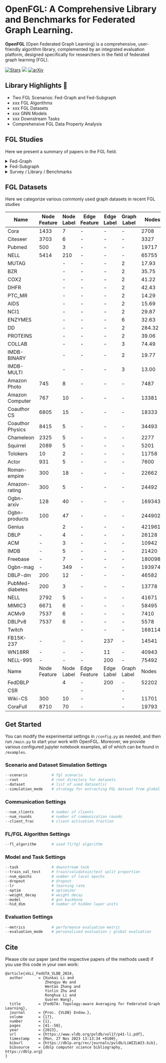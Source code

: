 # OpenFGL: A Comprehensive Library and Benchmarks for Federated Graph Learning. 

**OpenFGL** (Open Federated Graph Learning) is a comprehensive, user-friendly algorithm library, complemented by an integrated evaluation platform, designed specifically for researchers in the field of federated graph learning (FGL).



[![Stars](https://img.shields.io/github/stars/zyl24/OpenFGL.svg?color=orange)](https://github.com/zyl24/OpenFGL/stargazers) ![](https://img.shields.io/github/last-commit/zyl24/OpenFGL) [![arXiv](https://img.shields.io/badge/arXiv-2312.04992-b31b1b.svg)](https://arxiv.org/abs/2312.04992)

<!-- [![arXiv](https://img.shields.io/badge/arXiv-2312.04992-b31b1b.svg)](https://arxiv.org/abs/2312.04992) -->
 



## Library Highlights :rocket: 

- Two FGL Scenarios: Fed-Graph and Fed-Subgraph
- xxx FGL Algorithms
- xxx FGL Datasets
- xxx GNN Models
- xxx Downstream Tasks
- Comprehensive FGL Data Property Analysis




## FGL Studies
Here we present a summary of papers in the FGL field.






<details>
  <summary>Fed-Graph</summary>
    
| Title | Venue | Year | Materials |
| ----- | ----- | ---- | --------- |
| Federated Graph Classification over Non-IID Graphs | NeurIPS  | 2021 | [[Paper]](https://proceedings.neurips.cc/paper/2021/hash/9c6947bd95ae487c81d4e19d3ed8cd6f-Abstract.html) [[Code]](https://github.com/Oxfordblue7/GCFL)  |
|Federated Learning on Non-IID Graphs via Structural Knowledge Sharing| AAAI| 2023| [[Paper]](https://ojs.aaai.org/index.php/AAAI/article/view/26187) [[Code]](https://github.com/yuetan031/fedstar) |

    
    
</details>


<details>
  <summary>Fed-Subgraph</summary>
    
| Title | Venue | Year | Materials |
| ----- | ----- | ---- | --------- |
| Subgraph Federated Learning with Missing Neighbor Generation | NeurIPS  | 2021 | [[Paper]](https://proceedings.neurips.cc/paper/2021/hash/34adeb8e3242824038aa65460a47c29e-Abstract.html) [[Code]](https://github.com/zkhku/fedsage)    |
|FedGSL: Federated Graph Structure Learning for Local Subgraph Augmentation | ICBD| 2022| [[Paper]](https://ieeexplore.ieee.org/document/10020771) |
| Federated Node Classification over Graphs with Latent Link-type Heterogeneity| WWW|2023 | [[Paper]](https://dl.acm.org/doi/abs/10.1145/3543507.3583471) [[Code]](https://github.com/Oxfordblue7/FedLIT)|
| FedHGN: a federated framework for heterogeneous graph neural networks| IJCAI| 2023 | [[Paper]](https://dl.acm.org/doi/abs/10.24963/ijcai.2023/412) [[Code]](https://github.com/cynricfu/FedHGN)|
| Federated graph semantic and structural learning| IJCAI|2023 | [[Paper]](https://www.ijcai.org/proceedings/2023/0426.pdf) [[Code]](https://github.com/WenkeHuang/FGSSL)|
| Globally Consistent Federated Graph Autoencoder for Non-IID Graphs| IJCAI |2023 | [[Paper]](https://www.ijcai.org/proceedings/2023/0419.pdf) [[Code]](https://github.com/gcfgae/GCFGAE/)| 
|AdaFGL: A New Paradigm for Federated Node Classification with Topology Heterogeneity| ICDE| 2024 | [[Paper]](https://arxiv.org/abs/2401.11750) [[Code]](https://github.com/xkLi-Allen/AdaFGL) |
|FedGTA: Topology-aware Averaging for Federated Graph Learning | VLDB | 2024| [[Paper]](https://dl.acm.org/doi/abs/10.14778/3617838.3617842) [[Code]](https://github.com/xkLi-Allen/FedGTA)|
|Federated Graph Learning under Domain Shift with Generalizable Prototypes | AAAI | 2024 |[[Paper]](https://ojs.aaai.org/index.php/AAAI/article/view/29468) [[Code]](https://github.com/GuanchengWan/FGGP) | 
| FedGT: Federated Node Classification with Scalable Graph Transformer| arXiv| 2024| [[Paper]](https://arxiv.org/abs/2401.15203)|  
| FedGL: Federated graph learning framework with global self-supervision| IS | 2024| [[Paper]](https://www.sciencedirect.com/science/article/pii/S002002552301561X) |
| Deep Efficient Private Neighbor Generation for Subgraph Federated Learning| SDM| 2024 | [[Paper]](https://epubs.siam.org/doi/abs/10.1137/1.9781611978032.92)|


    
    
</details>


<details>
    <summary> Survey / Library / Benchmarks</summary>
    
| Title | Venue | Year | Materials |
| ----- | ----- | ---- | --------- |
| Federated graph learning--a position paper| arXiv | 2021 | [[Paper]](https://arxiv.org/abs/2105.11099)| 
|FedGraphNN: A Federated Learning System and Benchmark for Graph Neural Networks | arXiv|2021 | [[Paper]](https://arxiv.org/abs/2104.07145) [[Code]](https://github.com/FedML-AI/FedGraphNN)|
| Federated graph machine learning: A survey of concepts, techniques, and applications| SIGKDD | 2022 | [[Paper]](https://dl.acm.org/doi/abs/10.1145/3575637.3575644) |
| Federatedscope-gnn: Towards a unified, comprehensive and efficient package for federated graph learning| KDD| 2022 | [[Paper]](https://dl.acm.org/doi/abs/10.1145/3534678.3539112) [[Code]](https://github.com/alibaba/FederatedScope) |
|Federated Graph Neural Networks: Overview, Techniques, and Challenges|TNNLS| 2024 |[[Paper]](https://ieeexplore.ieee.org/abstract/document/10428063)|

</details>

## FGL Datasets 
Here we categorize various commonly used graph datasets in recent FGL studies


| Name | Node Feature | Node Label | Edge Feature | Edge Label | Graph Label | Nodes | Edges    | Graphs | Materials|
| ----------- | ------------ | ---------- | ------------ | ---------- | ----------- | ------ | --- | ------ | -------------------- |
| Cora | 1433 | 7          | -            | -       | -           | 2708   | 5429    | 1      | [[Paper]](https://arxiv.org/abs/1603.08861)                                                              |
| Citeseer    | 3703         | 6          | -            | -  | -           | 3327   | 4732   | 1      | [[Paper]](https://arxiv.org/abs/1603.08861)                                                              |
| Pubmed      | 500          | 3          | -            |   -    | -           | 19717  |44338   | 1      | [[Paper]](https://ojs.aaai.org/aimagazine/index.php/aimagazine/article/view/2157)                        |
| NELL        | 5414         | 210        | -            |  -   | -           | 65755  | 66144   | 1      | [[Paper]](https://ojs.aaai.org/index.php/AAAI/article/view/7519)                                         |
| MUTAG       |             | -          | -            | -      | 2           | 17.93  | 19.79 | 188    | [[Paper]](https://proceedings.neurips.cc/paper/2021/hash/9c6947bd95ae487c81d4e19d3ed8cd6f-Abstract.html) |
| BZR         |             | -          | -            | -      | 2           | 35.75  | 38.36  | 405    | [[Paper]](https://proceedings.neurips.cc/paper/2021/hash/9c6947bd95ae487c81d4e19d3ed8cd6f-Abstract.html) |
| COX2        |             | -          | -            | -      | 2           | 41.22  | 43.45 | 467    | [[Paper]](https://proceedings.neurips.cc/paper/2021/hash/9c6947bd95ae487c81d4e19d3ed8cd6f-Abstract.html) |
| DHFR        |             | -          | -            | -      | 2           | 42.43  | 44.54 | 467    | [[Paper]](https://proceedings.neurips.cc/paper/2021/hash/9c6947bd95ae487c81d4e19d3ed8cd6f-Abstract.html) |
| PTC_MR      |             | -          | -            | -     | 2           | 14.29  |14.69  | 344    | [[Paper]](https://proceedings.neurips.cc/paper/2021/hash/9c6947bd95ae487c81d4e19d3ed8cd6f-Abstract.html) |
| AIDS        |             | -          | -            | -  | 2           | 15.69  |16.20    | 2000   | [[Paper]](https://proceedings.neurips.cc/paper/2021/hash/9c6947bd95ae487c81d4e19d3ed8cd6f-Abstract.html) |
| NCI1        |             | -          | -            | -  | 2           | 29.87  |32.30     | 4110   | [[Paper]](https://proceedings.neurips.cc/paper/2021/hash/9c6947bd95ae487c81d4e19d3ed8cd6f-Abstract.html) |
| ENZYMES     |             | -          | -            |- | 6           | 32.63  | 62.14    | 600    | [[Paper]](https://proceedings.neurips.cc/paper/2021/hash/9c6947bd95ae487c81d4e19d3ed8cd6f-Abstract.html) |
| DD          |             | -          | -            | - | 2           | 284.32 |715.66   | 1178   | [[Paper]](https://proceedings.neurips.cc/paper/2021/hash/9c6947bd95ae487c81d4e19d3ed8cd6f-Abstract.html) |
| PROTEINS    |             | -          | -            | -  | 2           | 39.06  |72.82    | 1113   | [[Paper]](https://proceedings.neurips.cc/paper/2021/hash/9c6947bd95ae487c81d4e19d3ed8cd6f-Abstract.html) |
| COLLAB      |             | -          | -            | - | 3           | 74.49  | 2457.78    | 5000   | [[Paper]](https://proceedings.neurips.cc/paper/2021/hash/9c6947bd95ae487c81d4e19d3ed8cd6f-Abstract.html) |
| IMDB-BINARY |             | -          | -            | - | 2           | 19.77  | 96.53      | 1000   | [[Paper]](https://proceedings.neurips.cc/paper/2021/hash/9c6947bd95ae487c81d4e19d3ed8cd6f-Abstract.html) |
| IMDB-MULTI  |             | -          | -            | - | 3           | 13.00  |65.94      | 1500   | [[Paper]](https://proceedings.neurips.cc/paper/2021/hash/9c6947bd95ae487c81d4e19d3ed8cd6f-Abstract.html)|
| Amazon Photo | 745 | 8 | - | - | - | 7487 | 119043 | 1 | [[Paper]](https://arxiv.org/abs/1811.05868)|
| Amazon Computer | 767 | 10 | - | - | - | 13381 | 245778 | 1 | [[Paper]](https://arxiv.org/abs/1811.05868)|
| Coauthor CS | 6805 | 15 | - | - | - | 18333 | 81894 | 1 | [[Paper]](https://arxiv.org/abs/1811.05868)|
| Coauthor Physics | 8415 | 5 | - | - | - | 34493 | 247962 | 1 | [[Paper]](https://arxiv.org/abs/1811.05868)|
| Chameleon | 2325 | 5 | - | - | - | 2277 | 36101 | 1 | [[Paper]](https://arxiv.org/abs/2002.05287)|
| Squirrel | 2089 | 5 | - | - | - | 5201 | 216933 | 1 | [[Paper]](https://arxiv.org/abs/2002.05287)|
| Tolokers | 10 | 2 | - | - | - | 11758 | 519000 | 1 | [[Paper]](https://arxiv.org/abs/2302.11640)|
| Actor | 931 | 5 | - | - | - | 7600 | 29926 | 1 | [[Paper]](https://arxiv.org/abs/2002.05287)|
| Roman-empire | 300 | 18 | - | - | - | 22662 | 32927 | 1 | [[Paper]](https://arxiv.org/abs/2302.11640)|
| Amazon-rating | 300 | 5 | - | - | - | 24492 | 93050 | 1 | [[Paper]](https://arxiv.org/abs/2302.11640)|
| Ogbn-arxiv | 128 | 40 | - | - | - | 169343 | 2315598 | 1 | [[Paper]](https://proceedings.neurips.cc/paper/2020/hash/fb60d411a5c5b72b2e7d3527cfc84fd0-Abstract.html)|
| Ogbn-products | 100 | 47 | - | - | - | 2449029 | 61859140 | 1 | [[Paper]](https://proceedings.neurips.cc/paper/2020/hash/fb60d411a5c5b72b2e7d3527cfc84fd0-Abstract.html)|
| Genius |  | 2 | - | - | - | 421961 | 922868 | 1 | [[Paper]](https://ojs.aaai.org/index.php/ICWSM/article/view/18068)|
| DBLP | - | 4 | - | - | - | 26128 | 239566 | 1 | [[Paper]](https://openreview.net/forum?id=Qs81lLhOor)|
| ACM | - | 3 | - | - | - | 10942 | 547872 | 1 | [[Paper]](https://openreview.net/forum?id=Qs81lLhOor)|
| IMDB | - | 5 | - | - | - | 21420 | 86642 | 1 | [[Paper]](https://openreview.net/forum?id=Qs81lLhOor)|
| Freebase | - | 7 | - | - | - | 180098 | 1057688 | 1 | [[Paper]](https://openreview.net/forum?id=Qs81lLhOor)|
| Ogbn-mag | - | 349 | - | - | - | 1939743 | 21111007 | 1 | [[Paper]](https://arxiv.org/abs/2103.09430)|
| DBLP-dm | 200 | 12 | - | - | - | 46582 | 7097924 | 1 | [[Paper]](https://dl.acm.org/doi/abs/10.1145/3543507.3583471)|
| PubMed-diabetes | 200 | 3 | - | - | - | 13778 | 588529 | 1 | [[Paper]](https://dl.acm.org/doi/abs/10.1145/3543507.3583471)|
| NELL | 2792 | 5 | - | - | - | 41671 | 39250315 | 1 | [[Paper]](https://dl.acm.org/doi/abs/10.1145/3543507.3583471)|
| MIMIC3  | 6671 | 6 | - | - | - | 58495 | 30603469 | 1 | [[Paper]](https://dl.acm.org/doi/abs/10.1145/3543507.3583471)|
| ACMv9  | 7537 | 6 | - | - | - | 7410 | 11135 | 1 | [[Paper]](https://dl.acm.org/doi/abs/10.1145/3366423.3380219)|
| DBLPv8  | 7537 | 6 | - | - | - | 5578 | 7341 | 1 | [[Paper]](https://dl.acm.org/doi/abs/10.1145/3366423.3380219)|
| Twitch  |  |  | - | - | - | 168114 | 6797557 | 1 | [[Paper]](https://arxiv.org/abs/2101.03091)|
| FB15K-237  | - | - | - | 237 | - | 14541 | 310116 | 1 | [[Paper]](https://aclanthology.org/D15-1174/)|
| WN18RR  | - | - | - | 11 | - | 40943 | 93003 | 1 | [[Paper]](https://proceedings.neurips.cc/paper/2013/hash/1cecc7a77928ca8133fa24680a88d2f9-Abstract.html)|
| NELL-995  | - | - | - | 200 | - | 75492 | 154213 | 1 | [[Paper]](https://arxiv.org/abs/1707.06690)|
| Name | Node Feature | Node Label | Edge Feature | Edge Label | Graph Label | Nodes | Edges    | Graphs | Materials|
| FedDBLP  |  | 4 | - | 200 | - | 52202 | 271054 | 1 | [[Paper]](https://arxiv.org/abs/2204.05562)|
| CSR  |  |  | - |  | - |  |  | 1 | [[Paper]](https://arxiv.org/abs/2204.05562)|
| Wiki-CS  | 300 |  10 | - |  | - | 11701 | 216123 | 1 | [[Paper]](https://arxiv.org/abs/2007.02901)|
| CoraFull  | 8710 | 70 | - |  | - | 19793 | 65311 | 1 | [[Paper]](https://arxiv.org/abs/1707.03815)|




## Get Started
You can modify the experimental settings in `/config.py` as needed, and then run `/main.py` to start your work with OpenFGL. Moreover, we provide various configured jupyter notebook examples, all of which can be found in `/examples`.

### Scenario and Dataset Simulation Settings

```python
--scenario           # fgl scenario
--root               # root directory for datasets
--dataset            # list of used dataset(s)
--simulation_mode    # strategy for extracting FGL dataset from global dataset
```

### Communication Settings

```python
--num_clients        # number of clients
--num_rounds         # number of communication rounds
--client_frac        # client activation fraction
```

### FL/FGL Algorithm Settings
```python
--fl_algorithm       # used fl/fgl algorithm
```

### Model and Task Settings
```python
--task               # downstream task
--train_val_test     # train/validatoin/test split proportion
--num_epochs         # number of local epochs
--dropout            # dropout
--lr                 # learning rate
--optim              # optimizer
--weight_decay       # weight decay
--model              # gnn backbone
--hid_dim            # number of hidden layer units
```


### Evaluation Settings

```python
--metrics            # performance evaluation metric
--evaluation_mode    # personalized evaluation / global evaluation
```
## Cite
Please cite our paper (and the respective papers of the methods used) if you use this code in your own work:
```
@article{xkLi_FedGTA_VLDB_2024,
  author       = {Xunkai Li and
                  Zhengyu Wu and
                  Wentao Zhang and
                  Yinlin Zhu and
                  Ronghua Li and
                  Guoren Wang},
  title        = {FedGTA: Topology-aware Averaging for Federated Graph Learning},
  journal      = {Proc. {VLDB} Endow.},
  volume       = {17},
  number       = {1},
  pages        = {41--50},
  year         = {2023},
  url          = {https://www.vldb.org/pvldb/vol17/p41-li.pdf},
  timestamp    = {Mon, 27 Nov 2023 13:13:34 +0100},
  biburl       = {https://dblp.org/rec/journals/pvldb/LiWZZLW23.bib},
  bibsource    = {dblp computer science bibliography, https://dblp.org}
}
```
